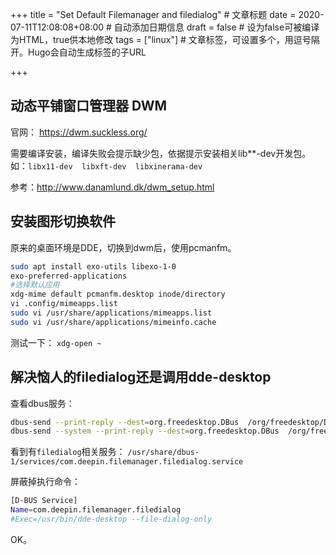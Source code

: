 +++
title = "Set Default Filemanager and filedialog"  # 文章标题
date = 2020-07-11T12:08:08+08:00  # 自动添加日期信息
draft = false  # 设为false可被编译为HTML，true供本地修改
tags = ["linux"]  # 文章标签，可设置多个，用逗号隔开。Hugo会自动生成标签的子URL

+++

## 动态平铺窗口管理器 DWM

官网： https://dwm.suckless.org/

需要编译安装，编译失败会提示缺少包，依据提示安装相关lib**-dev开发包。如：`libx11-dev  libxft-dev  libxinerama-dev`

参考：http://www.danamlund.dk/dwm_setup.html 

## 安装图形切换软件

原来的桌面环境是DDE，切换到dwm后，使用pcmanfm。

```bash
sudo apt install exo-utils libexo-1-0
exo-preferred-applications
#选择默认应用
xdg-mime default pcmanfm.desktop inode/directory
vi .config/mimeapps.list
sudo vi /usr/share/applications/mimeapps.list
sudo vi /usr/share/applications/mimeinfo.cache
```
测试一下： `xdg-open ~`
## 解决恼人的filedialog还是调用dde-desktop
查看dbus服务：
```bash
dbus-send --print-reply --dest=org.freedesktop.DBus  /org/freedesktop/DBus org.freedesktop.DBus.ListNames
dbus-send --system --print-reply --dest=org.freedesktop.DBus  /org/freedesktop/DBus org.freedesktop.DBus.ListNames
```
看到有`filedialog`相关服务：
`/usr/share/dbus-1/services/com.deepin.filemanager.filedialog.service`

屏蔽掉执行命令：
```bash
[D-BUS Service]
Name=com.deepin.filemanager.filedialog
#Exec=/usr/bin/dde-desktop --file-dialog-only
```
OK。

